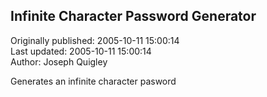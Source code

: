 ## Infinite Character Password Generator  
Originally published: 2005-10-11 15:00:14  
Last updated: 2005-10-11 15:00:14  
Author: Joseph Quigley  
  
Generates an infinite character pasword